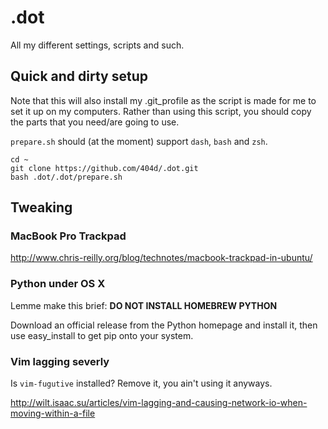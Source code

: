 .dot
====

All my different settings, scripts and such.

## Quick and dirty setup

Note that this will also install my .git_profile as the script is made for me to set it up on my computers.
Rather than using this script, you should copy the parts that you need/are going to use.

`prepare.sh` should (at the moment) support `dash`, `bash` and `zsh`.

    cd ~
    git clone https://github.com/404d/.dot.git
    bash .dot/.dot/prepare.sh

## Tweaking
### MacBook Pro Trackpad
<http://www.chris-reilly.org/blog/technotes/macbook-trackpad-in-ubuntu/>

### Python under OS X
Lemme make this brief: **DO NOT INSTALL HOMEBREW PYTHON**

Download an official release from the Python homepage and install it, then use easy_install to get
pip onto your system.

### Vim lagging severly
Is `vim-fugutive` installed? Remove it, you ain't using it anyways.

<http://wilt.isaac.su/articles/vim-lagging-and-causing-network-io-when-moving-within-a-file>
